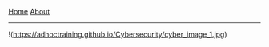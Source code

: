 [Home](https://adhoctraining.github.io/Cybersecurity/home)   [About]()

***

!(https://adhoctraining.github.io/Cybersecurity/cyber_image_1.jpg)

